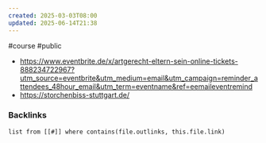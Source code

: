 ```yaml
---
created: 2025-03-03T08:00
updated: 2025-06-14T21:38
---
```

#course #public

- https://www.eventbrite.de/x/artgerecht-eltern-sein-online-tickets-888234722967?utm_source=eventbrite&utm_medium=email&utm_campaign=reminder_attendees_48hour_email&utm_term=eventname&ref=eemaileventremind
- https://storchenbiss-stuttgart.de/


### Backlinks
```dataview 
list from [[#]] where contains(file.outlinks, this.file.link)
```

